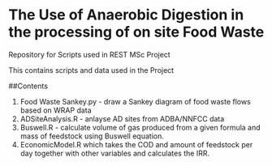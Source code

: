 # The Use of Anaerobic Digestion in the processing of on site Food Waste

Repository for Scripts used in REST MSc Project

This contains scripts and data used in the Project

##Contents

1. Food Waste Sankey.py - draw a Sankey diagram of food waste flows based on WRAP data
2. ADSiteAnalysis.R - anlayse AD sites from ADBA/NNFCC data
3. Buswell.R - calculate volume of gas produced from a given formula and mass of feedstock using Buswell equation.
4. EconomicModel.R which takes the COD and amount of feedstock per day together with other variables and calculates the IRR.
